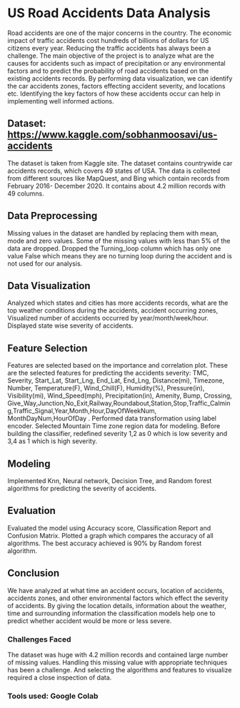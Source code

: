 # US Road Accidents Data Analysis
Road accidents are one of the major concerns in the country. The economic impact of traffic accidents cost hundreds of billions of dollars for US citizens every year. Reducing the traffic accidents has always been a challenge. The main objective of the project is to analyze what are the causes for accidents such as impact of precipitation or any environmental factors and to predict the probability of road accidents based on the existing accidents records. By performing data visualization, we can identify the car accidents zones, factors effecting accident severity, and locations etc. Identifying the key factors of how these accidents occur can help in implementing well informed actions.
## Dataset: https://www.kaggle.com/sobhanmoosavi/us-accidents
The dataset is taken from Kaggle site. The dataset contains countrywide car accidents records, which covers 49 states of USA. The data is collected from different sources like MapQuest, and Bing which contain records from February 2016- December 2020. It contains about 4.2 million records with 49 columns.
## Data Preprocessing
Missing values in the dataset are handled by replacing them with mean, mode and zero values. Some of the missing values with less than 5% of the data are dropped. Dropped the Turning_loop column which has only one value False which means they are no turning loop during the accident and is not used for our analysis.
## Data Visualization
Analyzed which states and cities has more accidents records, what are the top weather conditions during the accidents, accident occurring zones, Visualized number of accidents occurred by year/month/week/hour. Displayed state wise severity of accidents.
## Feature Selection
Features are selected based on the importance and correlation plot. These are the selected features for predicting the accidents severity: TMC, Severity, Start_Lat, Start_Lng, End_Lat, End_Lng, Distance(mi), Timezone, Number, Temperature(F), Wind_Chill(F), Humidity(%), Pressure(in), Visibility(mi), Wind_Speed(mph), Precipitation(in), Amenity, Bump, Crossing, Give_Way,Junction,No_Exit,Railway,Roundabout,Station,Stop,Traffic_Calming,Traffic_Signal,Year,Month,Hour,DayOfWeekNum, MonthDayNum,HourOfDay . Performed data transformation using label encoder. Selected Mountain Time zone region data for modeling. Before building the classifier, redefined severity 1,2 as 0 which is low severity and 3,4 as 1 which is high severity.
## Modeling
Implemented Knn, Neural network, Decision Tree, and Random forest algorithms for predicting the severity of accidents.
## Evaluation
Evaluated the model using Accuracy score, Classification Report and Confusion Matrix. Plotted a graph which compares the accuracy of all algorithms. The best accuracy achieved is 90% by Random forest algorithm.
## Conclusion
We have analyzed at what time an accident occurs, location of accidents, accidents zones, and other environmental factors which effect the severity of accidents. By giving the location details, information about the weather, time and surrounding information the classification models help one to predict whether accident would be more or less severe.
### Challenges Faced
The dataset was huge with 4.2 million records and contained large number of missing values. Handling this missing value with appropriate techniques has been a challenge. And selecting the algorithms and features to visualize required a close inspection of data.
### Tools used: Google Colab
